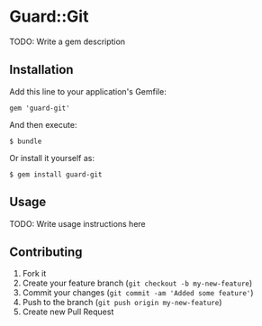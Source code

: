 # Guard::Git

TODO: Write a gem description

## Installation

Add this line to your application's Gemfile:

    gem 'guard-git'

And then execute:

    $ bundle

Or install it yourself as:

    $ gem install guard-git

## Usage

TODO: Write usage instructions here

## Contributing

1. Fork it
2. Create your feature branch (`git checkout -b my-new-feature`)
3. Commit your changes (`git commit -am 'Added some feature'`)
4. Push to the branch (`git push origin my-new-feature`)
5. Create new Pull Request
